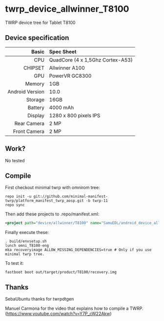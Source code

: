 # twrp_device_allwinner_T8100
TWRP device tree for Tablet T8100

## Device specification

Basic   | Spec Sheet
-------:|:------------------------
CPU     | QuadCore (4 x 1,5Ghz Cortex-A53)
CHIPSET | Allwinner A100
GPU     | PowerVR GC8300
Memory  | 1GB
Android Version | 10.0
Storage | 16GB
Battery | 4000 mAh
Display | 1280 x 800 pixels IPS
Rear Camera  | 2 MP
Front Camera | 2 MP

## Work?
No tested

## Compile

First checkout minimal twrp with omnirom tree:

```
repo init -u git://github.com/minimal-manifest-twrp/platform_manifest_twrp_aosp.git -b twrp-11
repo sync
```

Then add these projects to .repo/manifest.xml:

```xml
<project path="device/allwinner/T8100" name="SamuEDL/android_device_allwinner_T8100" remote="github" revision="android-10.0" />
```

Finally execute these:

```
. build/envsetup.sh
lunch omni_T8100-eng
mka recoveryimage ALLOW_MISSING_DEPENDENCIES=true # Only if you use minimal twrp tree.
```

To test it:

```
fastboot boot out/target/product/T8100/recovery.img
```
## Thanks
SebaUbuntu thanks for twrpdtgen

Manuel Carmona for the video that explains how to compile a TWRP. (https://www.youtube.com/watch?v=Y7P_cW22Akw)


